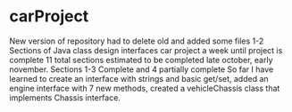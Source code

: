 # carProject
New version of repository had to delete old and added some files
1-2 Sections of Java class design interfaces car project a week until project is complete
11 total sections estimated to be completed late october, early november.
Sections 1-3 Complete and 4 partially complete
So far I have learned to create an interface with strings and basic get/set, added an engine interface with 7 new methods, 
created a vehicleChassis class that implements Chassis interface.
